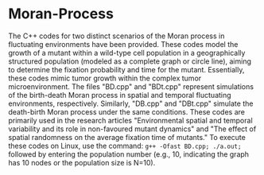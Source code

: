 # Moran-Process
The C++ codes for two distinct scenarios of the Moran process in fluctuating environments have been provided.
These codes model the growth of a mutant within a wild-type cell population in a geographically structured population (modeled as a complete graph or circle line), 
aiming to determine the fixation probability and time for the mutant. Essentially, these codes mimic tumor growth within the complex tumor microenvironment. 
The files "BD.cpp" and "BDt.cpp" represent simulations of the birth-death Moran process in spatial and temporal fluctuating environments, respectively. 
Similarly, "DB.cpp" and "DBt.cpp" simulate the death-birth Moran process under the same conditions. 
These codes are primarily used in the research articles "Environmental spatial and temporal variability and its role in non-favoured mutant dynamics" 
and "The effect of spatial randomness on the average fixation time of mutants." 
To execute these codes on Linux, use the command: `g++ -Ofast BD.cpp; ./a.out;` followed by 
entering the population number (e.g., 10, indicating the graph has 10 nodes or the population size is N=10).
